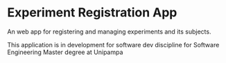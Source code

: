 # Experiment Registration App

An web app for registering and managing experiments and its subjects.

This application is in development for software dev discipline for Software Engineering Master degree at Unipampa
